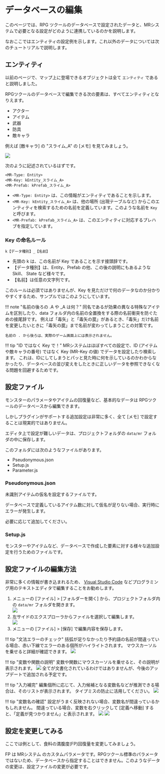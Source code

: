 データベースの編集
==========

このページでは、RPG ツクールのデータベースで設定されたデータと、MRシステムで必要となる設定がどのように連携しているのかを説明します。

なおここではエンティティの設定例を示します。これ以外のデータについては次のチュートリアルで説明します。

エンティティ
----------

以前のページで、マップ上に登場できるオブジェクトは全て `エンティティ` であると説明しました。

RPGツクールのデータベースで編集できる次の要素は、すべてエンティティとなりえます。

- アクター
- アイテム
- 武器
- 防具
- 敵キャラ

例えば [敵キャラ] の "スライム_A" の [メモ] を見てみましょう。

![](img/database-1.png)

次のように記述されているはずです。

```
<MR-Type: Entity>
<MR-Key: kEntity_スライム_A>
<MR-Prefab: kPrefab_スライム_A>
```

- `<MR-Type: Entity>` は、この情報がエンティティであることを示します。
- `<MR-Key: kEntity_スライム_A>` は、他の場所 (出現テーブルなど) からこのエンティティを検索するための名前を定義しています。このような名前を `Key` と呼びます。
- `<MR-Prefab: kPrefab_スライム_A>` は、このエンティティに対応するプレハブを指定しています。

### Key の命名ルール

```
k【データ種別】_【名前】
```

- 先頭の k は、この名前が Key であることを示す接頭辞です。
- 【データ種別】は、Entity、Prefab の他、この後の説明にもあるような Skill、 State など様々です。
- 【名前】は任意の文字列です。

このルールは必須ではありませんが、Key を見ただけで何のデータなのか分かりやすくするため、サンプルではこのようにしています。

!!! note "名前の後ろの .A や _A は何？"
    同名であるが効果の異なる特殊なアイテムを区別したり、data フォルダ内の名前の全置換をする際の名前衝突を防ぐための接尾辞です。
    例えば「毒矢」と「毒矢の罠」があるとき、「毒矢」だけ名前を変更したいときに「毒矢の罠」まで名前が変わってしまうことの対策です。

    名前の . から後ろは、実際のゲーム画面上には表示されません。

!!! tip "ID ではなく Key で！"
    MRシステムはほぼすべての設定で、ID (アイテムや敵キャラの番号) ではなく Key (MR-Key の値) でデータを設定したり検索します。
    これは、IDにしてしまうとパッと見た時に何を示しているのかわからなかったり、データベースの並び変えをしたときに正しいデータを参照できなくなる問題を回避するためです。

設定ファイル
----------

モンスターのパラメータやアイテムの回復量など、基本的なデータは RPGツクールのデータベースから編集できます。

しかしプラグインがサポートする追加設定は非常に多く、全て [メモ] で設定することは現実的ではありません。

エディタ上で設定が難しいデータは、プロジェクトフォルダの `data/mr` フォルダの中に保存します。

このフォルダには次のようなファイルがあります。

- Pseudonymous.json
- Setup.js
- Parameter.js

### Pseudonymous.json

未識別アイテムの仮名を設定するファイルです。

データベースで定義しているアイテム数に対して仮名が足りない場合、実行時にエラーが発生します。

必要に応じて追加してください。

### Setup.js

モンスターやアイテムなど、データベースで作成した要素に対する様々な追加設定を行うためのファイルです。

設定ファイルの編集方法
----------

非常に多くの情報が書き込まれるため、 [Visual Studio Code](https://azure.microsoft.com/ja-jp/products/visual-studio-code/) などプログラミング用のテキストエディタで編集することをお勧めします。

1. メニューの [ファイル] > [フォルダーを開く] から、プロジェクトフォルダ内の `data/mr` フォルダを開きます。<br>
    ![](img/edit-details-1.png)
2. 左サイドのエクスプローラからファイルを選択して編集します。<br>
    ![](img/edit-details-2.png)
3. メニューの [ファイル] > [保存] で編集内容を保存します。


!!! tip "文法エラーのチェック"
    括弧が足りなかったり予約語の名前が間違っている場合、赤い下線でエラーのある個所がハイライトされます。
    マウスカーソルを乗せると詳細が確認できます。
    ![](img/edit-details-3.png)

!!! tip "変数や関数の説明"
    変数や関数にマウスカーソルを乗せると、その説明が表示されます。
    ![](img/edit-details-7.png)
    全てが文書化されているわけではありませんが、今後のアップデートで追加される予定です。

!!! tip "入力補完"
    編集個所に応じて、入力候補となる変数名などが推測できる場合は、そのリストが表示されます。
    タイプミスの防止に活用してください。
    ![](img/edit-details-4.png)

!!! tip "変数名の確認"
    設定がうまく反映されない場合、変数名が間違っているかもしれません。
    間違っている場合、変数を右クリックして [定義へ移動] すると、「定義が見つかりません」と表示されます。
    ![](img/edit-details-5.png)
    ![](img/edit-details-6.png)

設定を変更してみる
----------

ここでは例として、食料の満腹度(FP)回復量を変更してみましょう。

FP は MRシステム のカスタムパラメータです。RPGツクール標準のパラメータではないため、データベースから指定することはできません。このようなデータの変更は、設定ファイルの変更が必要です。




